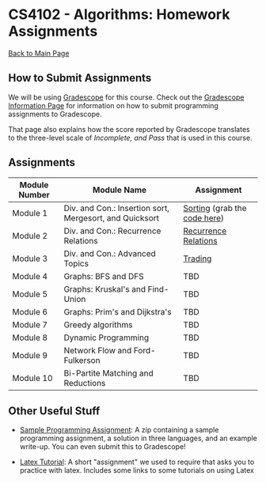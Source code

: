 CS4102 - Algorithms: Homework Assignments
===============================

[Back to Main Page](../readme.html)


<a name="introduction"></a>How to Submit Assignments
--------------------------------------- 

We will be using [Gradescope](https://gradescope.com) for this course. Check out the [Gradescope Information Page](./gradescope.html) for information on how to submit programming assignments to Gradescope.

That page also explains how the score reported by Gradescope translates to the three-level scale of *Incomplete, and Pass* that is used in this course.

<a name="introduction"></a>Assignments
--------------------------------------- 

| Module Number | Module Name | Assignment |
|-----|----------------------------------|------------------------|
| Module 1 | Div. and Con.: Insertion sort, Mergesort, and Quicksort | <a href="./fall2021/m1-sorting.pdf">Sorting</a> (grab the <a href="./fall2021/sortingCode.zip">code here</a>) |
| Module 2 | Div. and Con.: Recurrence Relations | <a href="./fall2021/m2-recurrences/recurrenceRelations.pdf">Recurrence Relations</a> |
| Module 3 | Div. and Con.: Advanced Topics | <a href="./fall2021/m3-cpp/trading.pdf">Trading</a> |
| Module 4 | Graphs: BFS and DFS | TBD |
| Module 5 | Graphs: Kruskal's and Find-Union | TBD |
| Module 6 | Graphs: Prim's and Dijkstra's | TBD |
| Module 7 | Greedy algorithms | TBD |
| Module 8 | Dynamic Programming | TBD |
| Module 9 | Network Flow and Ford-Fulkerson | TBD |
| Module 10 | Bi-Partite Matching and Reductions | TBD |


<a name="other"></a>Other Useful Stuff
---------------------------------------

- [Sample Programming Assignment](./sample/SampleProgAssignment.zip): A zip containing a sample programming assignment, a solution in three languages, and an example write-up. You can even submit this to Gradescope!

- [Latex Tutorial](./latexTutorial.pdf): A short "assignment" we used to require that asks you to practice with latex. Includes some links to some tutorials on using Latex

